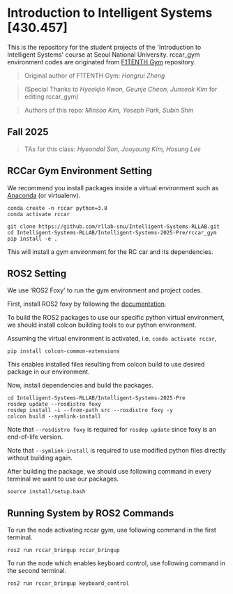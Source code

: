 # Introduction to Intelligent Systems [430.457]
This is the repository for the student projects of the 'Introduction to Intelligent Systems' course at Seoul National University.
rccar_gym environment codes are originated from [F1TENTH Gym](https://github.com/f1tenth/f1tenth_gym) repository.

> Original author of F1TENTH Gym: *Hongrui Zheng*
 
> (Special Thanks to *Hyeokjin Kwon, Geunje Cheon, Junseok Kim* for editing rccar_gym)

> Authors of this repo: *Minsoo Kim, Yoseph Park, Subin Shin*

## Fall 2025 
> TAs for this class: *Hyeondal Son, Jooyoung Kim, Hosung Lee*

## RCCar Gym Environment Setting
We recommend you install packages inside a virtual environment such as [Anaconda](https://www.anaconda.com) (or virtualenv).

```shell
conda create -n rccar python=3.8
conda activate rccar

git clone https://github.com/rllab-snu/Intelligent-Systems-RLLAB.git
cd Intelligent-Systems-RLLAB/Intelligent-Systems-2025-Pre/rccar_gym
pip install -e .
```
This will install a gym environment for the RC car and its dependencies.

## ROS2 Setting
We use ‘ROS2 Foxy’ to run the gym environment and project codes.

First, install ROS2 foxy by following the [documentation](https://docs.ros.org/en/foxy/Installation/Ubuntu-Install-Debians.html).

To build the ROS2 packages to use our specific python virtual environment, we should install colcon building tools to our python environment.

Assuming the virtual environment is activated, i.e. `conda activate rccar`,

```shell
pip install colcon-common-extensions
```
This enables installed files resulting from colcon build to use desired package in our environment.

Now, install dependencies and build the packages.

```shell
cd Intelligent-Systems-RLLAB/Intelligent-Systems-2025-Pre
rosdep update --rosdistro foxy
rosdep install -i --from-path src --rosdistro foxy -y
colcon build --symlink-install
```
Note that `--rosdistro foxy` is required for `rosdep update` since foxy is an end-of-life version.

Note that `--symlink-install` is required to use modified python files directly without building again.

After building the package, we should use following command in every terminal we want to use our packages.

```shell
source install/setup.bash
```

## Running System by ROS2 Commands
To run the node activating rccar gym, use following command in the first terminal.

```shell
ros2 run rccar_bringup rccar_bringup
```
To run the node which enables keyboard control, use following command in the second terminal.

```shell
ros2 run rccar_bringup keyboard_control
```
